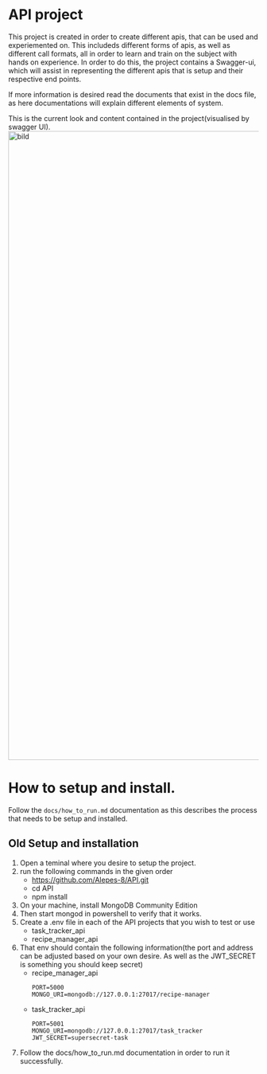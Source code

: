 # API project

This project is created in order to create different apis, that can be used and experiemented on. This includeds different forms of apis, as well as different call formats, all in order to learn and train on the subject with hands on experience. In order to do this, the project contains a Swagger-ui, which will assist in representing the different apis that is setup and their respective end points. 

If more information is desired read the documents that exist in the docs file, as here documentations will explain different elements of system.

This is the current look and content contained in the project(visualised by swagger UI).
<img width="1192" height="1263" alt="bild" src="https://github.com/user-attachments/assets/084f35dd-83a9-4834-9be4-beb4b16328a3" />

# How to setup and install.

Follow the `docs/how_to_run.md` documentation as this describes the process that needs to be setup and installed.

## Old Setup and installation
1. Open a teminal where you desire to setup the project.
2. run the following commands in the given order
    - https://github.com/Alepes-8/API.git
    - cd API
    - npm install
3. On your machine, install MongoDB Community Edition
4. Then start mongod in powershell to verify that it works.
5. Create a .env file in each of the API projects that you wish to test or use
    - task_tracker_api
    - recipe_manager_api
6. That env should contain the following information(the port and address can be adjusted based on your own desire. As well as the JWT_SECRET is something you should keep secret)
    - recipe_manager_api
        ``` 
        PORT=5000
        MONGO_URI=mongodb://127.0.0.1:27017/recipe-manager
        ```
    - task_tracker_api
        ``` 
        PORT=5001
        MONGO_URI=mongodb://127.0.0.1:27017/task_tracker
        JWT_SECRET=supersecret-task
        ```
7. Follow the docs/how_to_run.md documentation in order to run it successfully.
